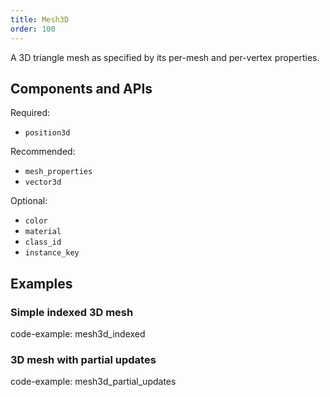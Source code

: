 ```yaml
---
title: Mesh3D
order: 100
---
```


A 3D triangle mesh as specified by its per-mesh and per-vertex properties.

## Components and APIs

Required:
* `position3d`

Recommended:
* `mesh_properties`
* `vector3d`

Optional:
* `color`
* `material`
* `class_id`
* `instance_key`

## Examples

### Simple indexed 3D mesh

code-example: mesh3d_indexed

### 3D mesh with partial updates

code-example: mesh3d_partial_updates

